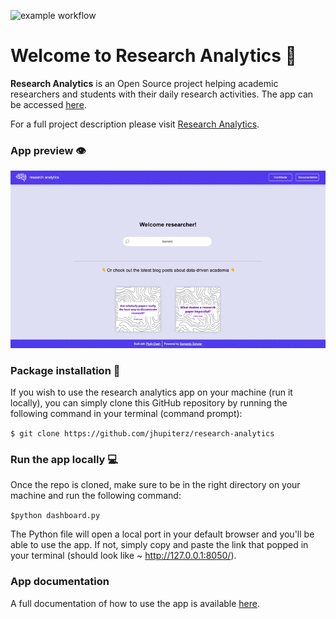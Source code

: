 ![example workflow](https://github.com/jhupiterz/research-analytics/actions/workflows/build.yml/badge.svg)

# Welcome to Research Analytics 🧠

**Research Analytics** is an Open Source project helping academic researchers and students with their daily research activities.
The app can be accessed [here](https://research-analytics.herokuapp.com/).

For a full project description please visit [Research Analytics](https://jhupiterz.notion.site/Welcome-to-research-intelligence-a36796f418b040f6ade944f9c54e87cb).

### App preview 👁️

<img src="research-analytics.gif" alt="app">

### Package installation 🔽

If you wish to use the research analytics app on your machine (run it locally), you can simply clone this GitHub repository by running the following command in your terminal (command prompt):

`$ git clone https://github.com/jhupiterz/research-analytics`

### Run the app locally 💻

Once the repo is cloned, make sure to be in the right directory on your machine and run the following command:

`$python dashboard.py`

The Python file will open a local port in your default browser and you'll be able to use the app.
If not, simply copy and paste the link that popped in your terminal (should look like ~ http://127.0.0.1:8050/).

### App documentation

A full documentation of how to use the app is available [here](https://www.notion.so/jhupiterz/Research-Analytics-dda8cbc930db498ba054f7ec2bb57dcc).
